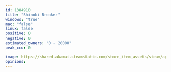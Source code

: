 ```yaml
---
id: 1384910
title: "Shinobi Breaker"
windows: "true"
mac: "false"
linux: false
positive: 0
negative: 0
estimated_owners: "0 - 20000"
peak_ccu: 0

image: https://shared.akamai.steamstatic.com/store_item_assets/steam/apps/1384910/header.jpg?t=1613002116
opinions:
---
```

